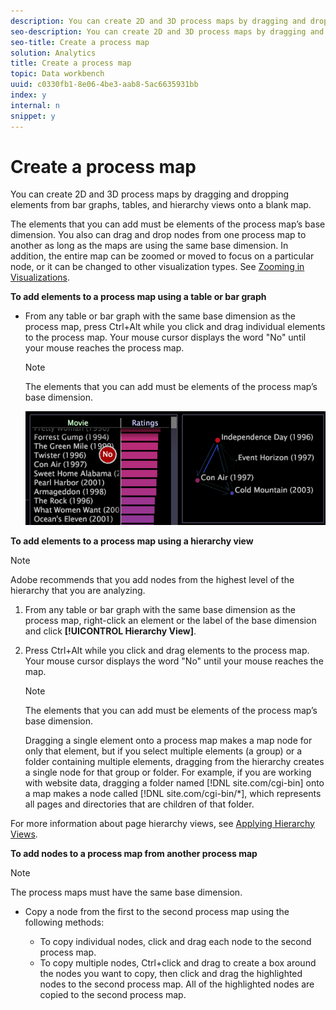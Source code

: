 ```yaml
---
description: You can create 2D and 3D process maps by dragging and dropping elements from bar graphs, tables, and hierarchy views onto a blank map.
seo-description: You can create 2D and 3D process maps by dragging and dropping elements from bar graphs, tables, and hierarchy views onto a blank map.
seo-title: Create a process map
solution: Analytics
title: Create a process map
topic: Data workbench
uuid: c0330fb1-8e06-4be3-aab8-5ac6635931bb
index: y
internal: n
snippet: y
---
```


# Create a process map

You can create 2D and 3D process maps by dragging and dropping elements from bar graphs, tables, and hierarchy views onto a blank map.

 The elements that you can add must be elements of the process map’s base dimension. You also can drag and drop nodes from one process map to another as long as the maps are using the same base dimension. In addition, the entire map can be zoomed or moved to focus on a particular node, or it can be changed to other visualization types. See [Zooming in Visualizations](../../../data-workbench-client/c-vis/c-zoom-vis.md#concept_7E33670BB5344F78A316F1A84CC20530).

**To add elements to a process map using a table or bar graph**

* From any table or bar graph with the same base dimension as the process map, press Ctrl+Alt while you click and drag individual elements to the process map. Your mouse cursor displays the word "No" until your mouse reaches the process map.

  >[!NOTE]
  >
  >The elements that you can add must be elements of the process map’s base dimension.

  ![](assets/vis_2DProcessMap_addPages.png)

**To add elements to a process map using a hierarchy view**

>[!NOTE]
>
>Adobe recommends that you add nodes from the highest level of the hierarchy that you are analyzing.

1. From any table or bar graph with the same base dimension as the process map, right-click an element or the label of the base dimension and click **[!UICONTROL Hierarchy View]**. 
1. Press Ctrl+Alt while you click and drag elements to the process map. Your mouse cursor displays the word "No" until your mouse reaches the map.

   >[!NOTE]
   >
   >The elements that you can add must be elements of the process map’s base dimension.

   Dragging a single element onto a process map makes a map node for only that element, but if you select multiple elements (a group) or a folder containing multiple elements, dragging from the hierarchy creates a single node for that group or folder. For example, if you are working with website data, dragging a folder named [!DNL site.com/cgi-bin] onto a map makes a node called [!DNL site.com/cgi-bin/*], which represents all pages and directories that are children of that folder.

For more information about page hierarchy views, see [Applying Hierarchy Views](../../../data-workbench-client/c-analysis-vis/c-tables/c-hier-vews.md#concept_B461183424A841EB94F8143A0EAF9BFF).

**To add nodes to a process map from another process map**

>[!NOTE]
>
>The process maps must have the same base dimension.

* Copy a node from the first to the second process map using the following methods:

    * To copy individual nodes, click and drag each node to the second process map. 
    * To copy multiple nodes, Ctrl+click and drag to create a box around the nodes you want to copy, then click and drag the highlighted nodes to the second process map. All of the highlighted nodes are copied to the second process map.

